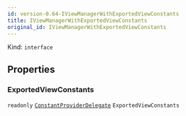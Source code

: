 ```yaml
---
id: version-0.64-IViewManagerWithExportedViewConstants
title: IViewManagerWithExportedViewConstants
original_id: IViewManagerWithExportedViewConstants
---
```


Kind: `interface`



## Properties
### ExportedViewConstants
`readonly`  [`ConstantProviderDelegate`](ConstantProviderDelegate) `ExportedViewConstants`




